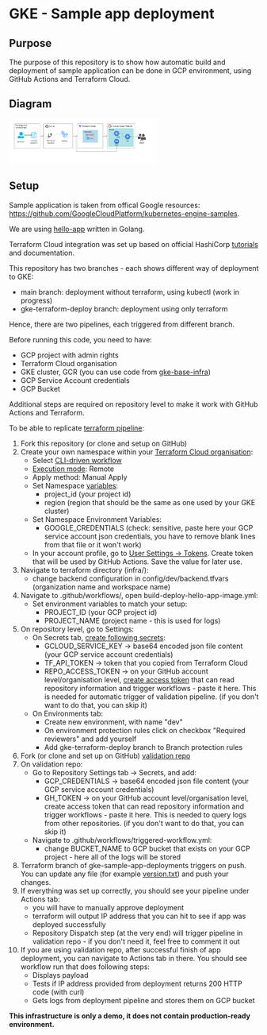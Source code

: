 # GKE - Sample app deployment

## Purpose
The purpose of this repository is to show how automatic build and deployment of sample application can be done in GCP environment, using GitHub Actions and Terraform Cloud.

## Diagram

<img src="/docs/img/deployment_1.png" width="300px">

## Setup

Sample application is taken from offical Google resources:
https://github.com/GoogleCloudPlatform/kubernetes-engine-samples.

We are using [hello-app](https://github.com/GoogleCloudPlatform/kubernetes-engine-samples/tree/master/hello-app) written in Golang.

Terraform Cloud integration was set up based on official HashiCorp [tutorials](https://learn.hashicorp.com/tutorials/terraform/github-actions) and documentation.

This repository has two branches - each shows different way of deployment to GKE:
- main branch: deployment without terraform, using kubectl (work in progress)
- gke-terraform-deploy branch: deployment using only terraform

Hence, there are two pipelines, each triggered from different branch.

Before running this code, you need to have:
- GCP project with admin rights
- Terraform Cloud organisation
- GKE cluster, GCR (you can use code from [gke-base-infra](https://github.com/ksiedlarek/gke-base-infra))
- GCP Service Account credentials
- GCP Bucket

Additional steps are required on repository level to make it work with GitHub Actions and Terraform.

To be able to replicate [terraform pipeline](https://github.com/ksiedlarek/gke-sample-app-deployments/tree/gke-terraform-deploy):

1. Fork this repository (or clone and setup on GitHub)
2. Create your own namespace within your [Terraform Cloud organisation](https://app.terraform.io/):
    - Select [CLI-driven workflow](https://www.terraform.io/docs/cloud/run/cli.html)
    - [Execution mode](https://www.terraform.io/docs/cloud/workspaces/settings.html): Remote
    - Apply method: Manual Apply
    - Set Namespace [variables](https://www.terraform.io/docs/cloud/workspaces/variables.html): 
        - project_id (your project id)
        - region (region that should be the same as one used by your GKE cluster)
    - Set Namespace Environment Variables:
        - GOOGLE_CREDENTIALS (check: sensitive, paste here your GCP service account json credentials, you have to remove blank lines from that file or it won't work)
    - In your account profile, go to [User Settings -> Tokens](https://www.terraform.io/docs/cloud/users-teams-organizations/users.html). Create token that will be used by GitHub Actions. Save the value for later use.
2. Navigate to terraform directory (infra/):
    - change backend configuration in config/dev/backend.tfvars (organization name and workspace name)
3. Navigate to .github/workflows/, open build-deploy-hello-app-image.yml:
    - Set environment variables to match your setup:
        - PROJECT_ID (your GCP project id)
        - PROJECT_NAME (project name - this is used for logs)
4. On repository level, go to Settings:
    - On Secrets tab, [create following secrets](https://docs.github.com/en/actions/reference/encrypted-secrets):
        - GCLOUD_SERVICE_KEY -> base64 encoded json file content (your GCP service account credentials)
        - TF_API_TOKEN -> token that you copied from Terraform Cloud
        - REPO_ACCESS_TOKEN -> on your GitHub account level/organisation level, [create access token](https://docs.github.com/en/github/authenticating-to-github/creating-a-personal-access-token) that can read repository information and trigger workflows - paste it here. This is needed for automatic trigger of validation pipeline. (if you don't want to do that, you can skip it)
    - On Environments tab:
        - Create new environment, with name "dev"
        - On environment protection rules click on checkbox "Required reviewers" and add yourself
        - Add gke-terraform-deploy branch to Branch protection rules
5. Fork (or clone and set up on GitHub) [validation repo](https://github.com/ksiedlarek/gcp-deployment-validation)
6. On validation repo:
    - Go to Repository Settings tab -> Secrets, and add:
        - GCP_CREDENTIALS -> base64 encoded json file content (your GCP service account credentials)
        - GH_TOKEN -> on your GitHub account level/organisation level, create access token that can read repository information and trigger workflows - paste it here. This is needed to query logs from other repositories. (if you don't want to do that, you can skip it)
    - Navigate to .github/workflows/triggered-workflow.yml:
        - change BUCKET_NAME to GCP bucket that exists on your GCP project - here all of the logs will be stored
7. Terraform branch of gke-sample-app-deployments triggers on push. You can update any file (for example [version.txt](https://github.com/ksiedlarek/gke-sample-app-deployments/blob/gke-terraform-deploy/apps/hello-app/version.txt)) and push your changes.
8. If everything was set up correctly, you should see your pipeline under Actions tab:
    - you will have to manually approve deployment
    - terraform will output IP address that you can hit to see if app was deployed successfully
    - Repository Dispatch step (at the very end) will trigger pipeline in validation repo - if you don't need it, feel free to comment it out
9. If you are using validation repo, after successful finish of app deployment, you can navigate to Actions tab in there. You should see workflow run that does following steps:
    - Displays payload
    - Tests if IP address provided from deployment returns 200 HTTP code (with curl)
    - Gets logs from deployment pipeline and stores them on GCP bucket


**This infrastructure is only a demo, it does not contain production-ready environment.**
